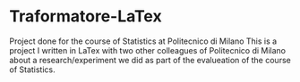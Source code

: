 # Traformatore-LaTex
Project done for the course of Statistics at Politecnico di Milano
This is a project I written in LaTex with two other colleagues of Politecnico di Milano about a research/experiment we did as part of the evalueation of the course of Statistics.
